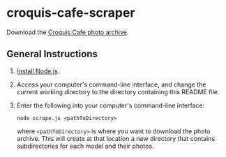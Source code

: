 # croquis-cafe-scraper

Download the [Croquis Cafe photo archive](http://www.onairvideo.com/croquis-cafe-photos.html).

## General Instructions

1. [Install Node.js](https://nodejs.org/).
2. Access your computer's command-line interface, and change the current working directory to the directory containing this README file.
3. Enter the following into your computer's command-line interface:

   ```
   node scrape.js <pathToDirectory>
   ```

   where `<pathToDirectory>` is where you want to download the photo archive. This will create at that location a new directory that contains subdirectories for each model and their photos.
